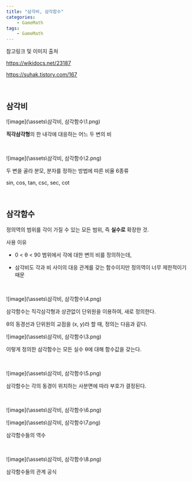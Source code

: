 ```yaml
---
title: "삼각비, 삼각함수"
categories:
    - GameMath
tags:
    - GameMath
---
```

참고링크 및 이미지 출처

<https://wikidocs.net/23187>

<https://suhak.tistory.com/167>

<br>

## 삼각비

![image](\assets\삼각비, 삼각함수\1.png)

**직각삼각형**의 한 내각에 대응하는 어느 두 변의 비

<br>

![image](\assets\삼각비, 삼각함수\2.png)

두 변을 골라 분모, 분자를 정하는 방법에 따른 비율 6종류

sin, cos, tan, csc, sec, cot

<br>

## 삼각함수

정의역의 범위를 각이 가질 수 있는 모든 범위, 즉 **실수로** 확장한 것.

사용 이유

- 0 < θ < 90 범위에서 각에 대한 변의 비를 정의하는데,

- 삼각비도 각과 비 사이의 대응 관계를 갖는 함수이지만 정의역이 너무 제한적이기 때문

<br>

![image](\assets\삼각비, 삼각함수\4.png)

삼각함수는 직각삼각형과 상관없이 단위원을 이용하여, 새로 정의한다.

θ의 동경선과 단위원의 교점을 (x, y)라 할 때, 정의는 다음과 같다.

![image](\assets\삼각비, 삼각함수\3.png)

이렇게 정의한 삼각함수는 모든 실수 θ에 대해 함수값을 갖는다.

<br>

![image](\assets\삼각비, 삼각함수\5.png)

삼각함수는 각의 동경이 위치하는 사분면에 따라 부호가 결정된다.

<br>

![image](\assets\삼각비, 삼각함수\6.png)

![image](\assets\삼각비, 삼각함수\7.png)

삼각함수들의 역수

<br>

![image](\assets\삼각비, 삼각함수\8.png)

삼각함수들의 관계 공식

